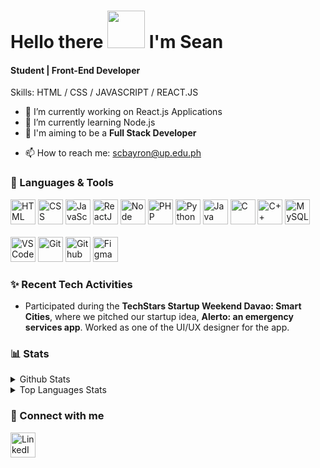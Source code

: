 



# Hello there   <img src="https://c.tenor.com/3zYTjSu1N9AAAAAi/kenobi-pog.gif" height="60px">   I'm Sean

#### Student | Front-End Developer


Skills: HTML / CSS / JAVASCRIPT / REACT.JS 

- 🔭 I’m currently working on React.js Applications
- 🌱 I’m currently learning Node.js 
- 🎯 I'm aiming to be a <b>Full Stack Developer</b>
<!-- - 🏆 <a href="#" target="_blank">Certificates</a> -->
<!-- - 📃 <a href="#" target="_blank">My Resume</a> -->
- 📫 How to reach me: scbayron@up.edu.ph

### 🧰 Languages & Tools

<p align="left">

<img width="40px" title="HTML" src="https://img.icons8.com/color/2x/html-5.png" />
<img width="40px" title="CSS" src="https://img.icons8.com/color/2x/css3.png" />
<img  width="40px" title="JavaScript ES6" src="https://img.icons8.com/color/2x/javascript.png" />
<img  width="40px" title="ReactJS" src="https://img.icons8.com/color/2x/react-native.png" />
<!-- <img  width="40px" title="VueJS" src="https://img.icons8.com/color/96/000000/vue-js.png" /> -->
<!-- <img  width="40px" title="NuxtJS" src="https://i.redd.it/2ssi8ft315b71.png" /> -->
<img  width="40px" title="Node" src="https://img.icons8.com/color/2x/nodejs.png" />
<img  width="40px" title="PHP" src="https://img.icons8.com/dusk/344/php-logo.png" />
<!-- <img  width="40px" title="Laravel" src="https://upload.wikimedia.org/wikipedia/commons/thumb/9/9a/Laravel.svg/1969px-Laravel.svg.png" /> -->
<!-- <img  width="40px" title="PWA" src="https://angular.io/generated/images/marketing/concept-icons/pwa.png" /> -->
<img width="40px" title="Python" src="https://img.icons8.com/color/2x/python.png" />
<!-- <img width="40px" title="Numpy" src="https://img.icons8.com/color/2x/numpy.png" /> -->
<!-- <img  width="30px" title="Django" src="https://hackr.io/tutorials/django/logo-django.svg?ver=1610114943"/> -->
<img width="40px" title="Java" src="https://img.icons8.com/color/344/java-coffee-cup-logo--v2.png" />
<img width="40px" title="C" src="https://img.icons8.com/color/2x/c-programming.png" />
<img width="40px" title="C++" src="https://img.icons8.com/color/344/c-plus-plus-logo.png" />
<img width="40px" title="MySQL" src="https://cdn.jsdelivr.net/gh/devicons/devicon/icons/mysql/mysql-original.svg" />
<!-- <img width="40px" title="C#" src="https://img.icons8.com/color/2x/c-sharp-logo-2.png" /> -->

<br>
<br>

<img width="40px" title="VSCode" src="https://img.icons8.com/fluent/2x/visual-studio-code-2019.png" />
<!-- <img width="40px" title="Unity" src="https://i.redd.it/tu3gt6ysfxq71.png"/> -->
<img width="40px" title="Git" src="https://img.icons8.com/color/2x/git.png" />
<img width="40px" title="Github" src="https://img.icons8.com/fluent/2x/github.png" />
<!-- <img  width="40px" title="Heroku" src="https://img.icons8.com/color/344/heroku.png" /> -->
<!-- <img  width="40px" title="AWS" src="https://img.icons8.com/color/344/amazon-web-services.png" /> -->
<img  width="40px" title="Figma" src="https://cdn.sanity.io/images/599r6htc/localized/46a76c802176eb17b04e12108de7e7e0f3736dc6-1024x1024.png?w=670&h=670&q=75&fit=max&auto=format" />
<p/>


### ✨ Recent Tech Activities

- Participated during the <b>TechStars Startup Weekend Davao: Smart Cities</b>, where we pitched our startup idea, <b>Alerto: an emergency services app</b>. Worked as one of the UI/UX designer for the app.



###  📊 Stats

<details>
  <summary>Github Stats</summary>
  <br>
  
  ![Sean's GitHub stats](https://github-readme-stats.vercel.app/api?username=seangaaab&theme=tokyonight)
  
</details>

<details>
  <summary>Top Languages Stats</summary>
  <br>
  
  ![Sean's GitHub stats](https://github-readme-stats.vercel.app/api/top-langs/?username=seangaaab&theme=tokyonight)

</details>

### 🔗 Connect with me

[<img align="left" width="40px" title="LinkedIn" src="https://img.icons8.com/fluent/344/linkedin.png" />][linkedin]
<!-- [<img align="left" width="40px" title="Skype" src="https://img.icons8.com/fluent/344/skype.png" />][skype] -->

[linkedin]: https://www.linkedin.com/in/seangaaab/
<!-- [skype]: # -->